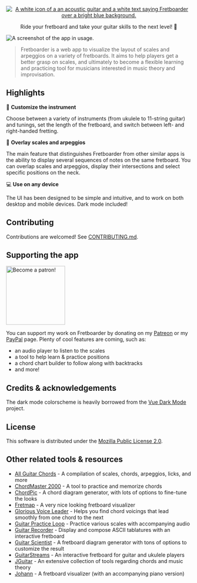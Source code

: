<p align="center">
	<a href="https://fretboarder.app">
		<img src="./docs/banner.png" alt="A white icon of a an acoustic guitar and a white text saying Fretboarder over a bright blue background.">
	</a>
</p>

<p align="center">Ride your fretboard and take your guitar skills to the next level! 🤘</p>

<img src="https://raw.githubusercontent.com/cheap-glitch/fretboarder/develop/docs/screenshot.png" alt="A screenshot of the app in usage.">

> Fretboarder is a web app to visualize  the layout of scales and arpeggios on a
> variety of fretboards. It  aims to help players get a  better grasp on scales,
> and ultimately to become a flexible learning and practicing tool for musicians
> interested in music theory and improvisation.


## Highlights

🎸 **Customize the instrument**

Choose between a  variety of instruments (from ukulele to  11-string guitar) and
tunings,  set  the  length  of  the fretboard,  and  switch  between  left-  and
right-handed fretting.

🍰 **Overlay scales and arpeggios**

The main feature  that distinguishes Fretboarder from other similar  apps is the
ability to  display several sequences  of notes on  the same fretboard.  You can
overlap scales  and arpeggios, display  their intersections and  select specific
positions on the neck.

💻 **Use on any device**

The UI has been designed to be simple and intuitive, and to work on both desktop
and mobile devices. Dark mode included!


## Contributing

Contributions are welcomed! See [CONTRIBUTING.md](CONTRIBUTING.md).


## Supporting the app

<p><a href="https://www.patreon.com/cheap_glitch"><img src="https://c5.patreon.com/external/logo/become_a_patron_button@2x.png" width="160" alt="Become a patron!"></a></p>

You can support my work on Fretboarder by donating on my [Patreon](https://www.patreon.com/cheap_glitch)
or my [PayPal](https://paypal.me/CheapGlitch) page. Plenty of cool features are coming, such as:
  * an audio player to listen to the scales
  * a tool to help learn & practice positions
  * a chord chart builder to follow along with backtracks
  * and more!


## Credits & acknowledgements

The dark mode colorscheme is heavily borrowed from the [Vue Dark Mode](https://www.growthbunker.dev/vuedarkmode) project.


## License

This software is distributed under the [Mozilla Public License 2.0](https://www.mozilla.org/en-US/MPL/2.0).


## Other related tools & resources

  * [All Guitar Chords](http://www.all-guitar-chords.com) - A compilation of scales, chords, arpeggios, licks, and more
  * [ChordMaster 2000](http://chordmaster.tardate.com) - A tool to practice and memorize chords
  * [ChordPic](https://chordpic.com) - A chord diagram generator, with lots of options to fine-tune the looks
  * [Fretmap](https://fretmap.app) - A very nice looking fretboard visualizer
  * [Glorious Voice Leader](https://www.gloriousvoiceleader.com) - Helps you find chord voicings that lead smoothly from one chord to the next
  * [Guitar Practice Loop](https://www.guitarpracticeloops.com) - Practice various scales with accompanying audio
  * [Guitar Recorder](https://1j01.github.io/guitar) - Display and compose ASCII tablatures with an interactive fretboard
  * [Guitar Scientist](https://www.guitarscientist.com/generator) - A fretboard diagram generator with tons of options to customize the result
  * [GuitarStreams](https://guitarstreams.com/tool/fretboard) - An interactive fretboard for guitar and ukulele players
  * [JGuitar](https://jguitar.com) - An extensive collection of tools regarding chords and music theory
  * [Johann](https://scribbletune.github.io/johann/#/guitar) - A fretboard visualizer (with an accompanying piano version)
